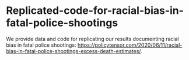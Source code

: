 # Replicated-code-for-racial-bias-in-fatal-police-shootings
We provide data and code for replicating our results documenting racial bias in fatal police shootings: https://policytensor.com/2020/06/11/racial-bias-in-fatal-police-shootings-excess-death-estimates/. 
